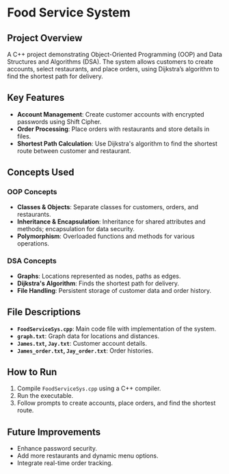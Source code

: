 # Food Service System

## Project Overview
A C++ project demonstrating Object-Oriented Programming (OOP) and Data Structures and Algorithms (DSA). The system allows customers to create accounts, select restaurants, and place orders, using Dijkstra’s algorithm to find the shortest path for delivery.

## Key Features
- **Account Management**: Create customer accounts with encrypted passwords using Shift Cipher.
- **Order Processing**: Place orders with restaurants and store details in files.
- **Shortest Path Calculation**: Use Dijkstra's algorithm to find the shortest route between customer and restaurant.

## Concepts Used

### OOP Concepts
- **Classes & Objects**: Separate classes for customers, orders, and restaurants.
- **Inheritance & Encapsulation**: Inheritance for shared attributes and methods; encapsulation for data security.
- **Polymorphism**: Overloaded functions and methods for various operations.

### DSA Concepts
- **Graphs**: Locations represented as nodes, paths as edges.
- **Dijkstra's Algorithm**: Finds the shortest path for delivery.
- **File Handling**: Persistent storage of customer data and order history.

## File Descriptions
- **`FoodServiceSys.cpp`**: Main code file with implementation of the system.
- **`graph.txt`**: Graph data for locations and distances.
- **`James.txt`, `Jay.txt`**: Customer account details.
- **`James_order.txt`, `Jay_order.txt`**: Order histories.

## How to Run
1. Compile `FoodServiceSys.cpp` using a C++ compiler.
2. Run the executable.
3. Follow prompts to create accounts, place orders, and find the shortest route.

## Future Improvements
- Enhance password security.
- Add more restaurants and dynamic menu options.
- Integrate real-time order tracking.
